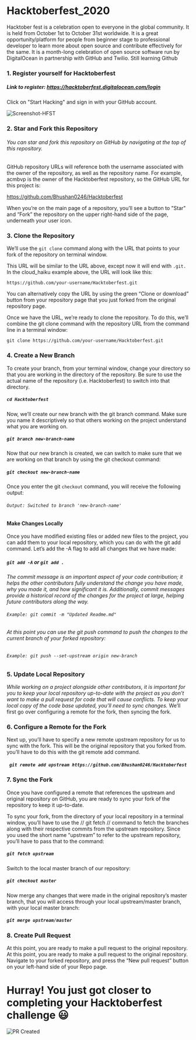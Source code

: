 # Hacktoberfest_2020

  Hacktober fest is a celebration open to everyone in the global community. It is held from October 1st to October 31st worldwide. It is a great opportunity/platform for people from beginner stage to professional developer to learn more about open source and contribute effectively for the same. It is a month-long celebration of open source software run by DigitalOcean in partnership with GitHub and Twilio.
  Still learning Github
  
  ### 1. Register yourself for Hacktoberfest
##### Link to register: https://hacktoberfest.digitalocean.com/login
Click on "Start Hacking" and sign in with your GitHub account.

![Screenshot-HFST](https://hacktoberfestswaglist.com/img/Hacktoberfest_20.jpg)

	
### 2. Star and Fork this Repository
###### You can star and fork this repository on GitHub by navigating at the top of this repository.
GitHub repository URLs will reference both the username associated with the owner of the repository, as well as the repository name. For example, acmbvp is the owner of the Hacktoberfest repository, so the GitHub URL for this project is:

https://github.com/Bhushan0246/Hacktoberfest

When you’re on the main page of a repository, you’ll see a button to "Star" and “Fork” the repository on the upper right-hand side of the page, underneath your user icon.


### 3. Clone the Repository
We’ll use the `git clone`  command along with the URL that points to your fork of the repository on terminal window.

This URL will be similar to the URL above, except now it will end with `.git.` In the cloud_haiku example above, the URL will look like this:

`https://github.com/your-username/Hacktoberfest.git`

You can alternatively copy the URL by using the green “Clone or download” button from your repository page that you just forked from the original repository page.

	
Once we have the URL, we’re ready to clone the repository. To do this, we’ll combine the git clone command with the repository URL from the command line in a terminal window:

`git clone https://github.com/your-username/Hacktoberfest.git`


### 4. Create a New Branch
To create your branch, from your terminal window, change your directory so that you are working in the directory of the repository. Be sure to use the actual name of the repository (i.e. Hacktoberfest) to switch into that directory.
	
#####  `cd Hacktoberfest`
Now, we’ll create our new branch with the git branch command. Make sure you name it descriptively so that others working on the project understand what you are working on.

##### `git branch new-branch-name`
Now that our new branch is created, we can switch to make sure that we are working on that branch by using the git checkout command:

##### ` git checkout new-branch-name `

Once you enter the git `checkout` command, you will receive the following output:
######  ```Output: Switched to branch 'new-branch-name' ```

#### Make Changes Locally
Once you have modified existing files or added new files to the project, you can add them to your local repository, which you can do with the git add command. Let’s add the -A flag to add all changes that we have made:
	
##### ` git add -A ` or ` git add . `

*The commit message is an important aspect of your code contribution; it helps the other contributors fully understand the change you have made, why you made it, and how significant it is. Additionally, commit messages provide a historical record of the changes for the project at large, helping future contributors along the way.*

###### ` Example: git commit -m "Updated Readme.md" `
	
###### At this point you can use the git push command to push the changes to the current branch of your forked repository:
###### ` Example: git push --set-upstream origin new-branch `


### 5. Update Local Repository

*While working on a project alongside other contributors, it is important for you to keep your local repository up-to-date with the project as you don’t want to make a pull request for code that will cause conflicts. To keep your local copy of the code base updated, you’ll need to sync changes.*
We’ll first go over configuring a remote for the fork, then syncing the fork.


### 6. Configure a Remote for the Fork	
Next up, you’ll have to specify a new remote upstream repository for us to sync with the fork. This will be the original repository that you forked from. you’ll have to do this with the git remote add command.

##### ` git remote add upstream https://github.com/Bhushan0246/Hacktoberfest`


### 7. Sync the Fork
Once you have configured a remote that references the upstream and original repository on GitHub, you are ready to sync your fork of the repository to keep it up-to-date.

To sync your fork, from the directory of your local repository in a terminal window, you’ll have to use the // git fetch // command to fetch the branches along with their respective commits from the upstream repository. Since you used the short name “upstream” to refer to the upstream repository, you’ll have to pass that to the command:

##### ` git fetch upstream `

Switch to the local master branch of our repository:
##### ` git checkout master `

Now merge any changes that were made in the original repository’s master branch, that you will access through your local upstream/master branch, with your local master branch:	
##### ` git merge upstream/master `


### 8. Create Pull Request
At this point, you are ready to make a pull request to the original repository.	At this point, you are ready to make a pull request to the original repository.
Navigate to your forked repository, and press the “New pull request” button on your left-hand side of your Repo page.
	
# Hurray! You just got closer to completing your Hacktoberfest challenge :smiley:
![PR Created](https://i0.wp.com/www.eventstodayz.com/wp-content/uploads/2017/08/congratulations-gif-image-2017.gif?resize=494%2C329)
